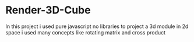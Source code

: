 # Render-3D-Cube
In this project i used pure javascript no libraries to project a 3d module  in 2d space i used many concepts like rotating matrix and cross product
